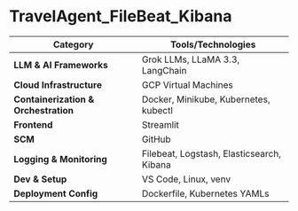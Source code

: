 # TravelAgent_FileBeat_Kibana


| Category                        | Tools/Technologies                              |
|---------------------------------|------------------------------------------------|
| **LLM & AI Frameworks**         | Grok LLMs, LLaMA 3.3, LangChain                 |
| **Cloud Infrastructure**        | GCP Virtual Machines                            |
| **Containerization & Orchestration** | Docker, Minikube, Kubernetes, kubectl         |
| **Frontend**                    | Streamlit                                      |
| **SCM**                         | GitHub                                         |
| **Logging & Monitoring**        | Filebeat, Logstash, Elasticsearch, Kibana      |
| **Dev & Setup**                 | VS Code, Linux, venv                            |
| **Deployment Config**           | Dockerfile, Kubernetes YAMLs                    |

